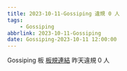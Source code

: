 ```yaml
---
title: 2023-10-11-Gossiping 違規 0 人
tags:
    - Gossiping
abbrlink: 2023-10-11-Gossiping
date: Gossiping-2023-10-11 12:00:00
---
```

Gossiping 板 [板規連結](https://www.ptt.cc/bbs/Gossiping/M.1637425085.A.07D.html)
昨天違規 0 人
